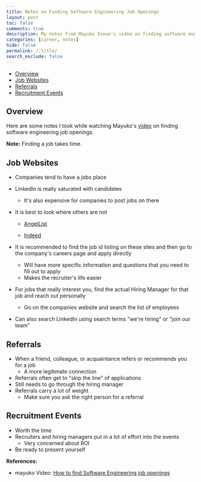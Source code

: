 ```yaml
---
title: Notes on Finding Software Engineering Job Openings
layout: post
toc: false
comments: true
description: My notes from Mayuko Inoue's video on finding software engineering job openings.
categories: [career, notes]
hide: false
permalink: /:title/
search_exclude: false
---
```


* [Overview](#overview)
* [Job Websites](#job-websites)
* [Referrals](#referrals)
* [Recruitment Events](#recruitment-events)



## Overview

Here are some notes I took while watching Mayuko's [video](https://www.youtube.com/watch?v=KObiuTFYTkM) on finding software engineering job openings.

**Note:** Finding a job takes time.



## Job Websites

- Companies tend to have a jobs place
- LinkedIn is really saturated with candidates
    - It's also expensive for companies to post jobs on there
- It is best to look where others are not
    - [AngelList](https://angel.co/)
      
    - [Indeed](https://www.indeed.com/)
    
- It is recommended to find the job id listing on these sites and then go to the company's careers page and apply directly
    - Will have more specific information and questions that you need to fill out to apply
    - Makes the recruiter's life easier
- For jobs that really interest you, find the actual Hiring Manager for that job and reach out personally
    - Go on the companies website and search the list of employees
- Can also search LinkedIn using search terms "we're hiring" or "join our team"

## Referrals

- When a friend, colleague, or acquaintance refers or recommends you for a job
    - A more legitimate connection
- Referrals often get to "skip the line" of applications
- Still needs to go through the hiring manager
- Referrals carry a lot of weight
    - Make sure you ask the right person for a referral

## Recruitment Events

- Worth the time
- Recruiters and hiring managers put in a lot of effort into the events
    - Very concerned about ROI
- Be ready to present yourself



**References:**

* mayuko Video: [How to find Software Engineering job openings](https://www.youtube.com/watch?v=KObiuTFYTkM)

